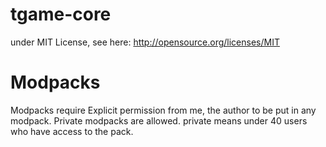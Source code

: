 tgame-core
==========

under MIT License, see here: http://opensource.org/licenses/MIT


Modpacks
========

Modpacks require Explicit permission from me, the author to be put in any modpack.
Private modpacks are allowed. private means under 40 users who have access to the pack.

